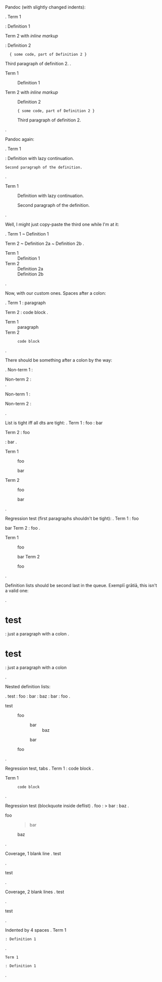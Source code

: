 
Pandoc (with slightly changed indents):

.
Term 1

: Definition 1

Term 2 with *inline markup*

: Definition 2

      { some code, part of Definition 2 }

  Third paragraph of definition 2.
.
<dl>
<dt>Term 1</dt>
<dd>
<p>Definition 1</p>
</dd>
<dt>Term 2 with <em>inline markup</em></dt>
<dd>
<p>Definition 2</p>
<pre><code>{ some code, part of Definition 2 }
</code></pre>
<p>Third paragraph of definition 2.</p>
</dd>
</dl>
.

Pandoc again:

.
Term 1

:   Definition
with lazy continuation.

    Second paragraph of the definition.
.
<dl>
<dt>Term 1</dt>
<dd>
<p>Definition
with lazy continuation.</p>
<p>Second paragraph of the definition.</p>
</dd>
</dl>
.

Well, I might just copy-paste the third one while I'm at it:

.
Term 1
  ~ Definition 1

Term 2
  ~ Definition 2a
  ~ Definition 2b
.
<dl>
<dt>Term 1</dt>
<dd>Definition 1</dd>
<dt>Term 2</dt>
<dd>Definition 2a</dd>
<dd>Definition 2b</dd>
</dl>
.

Now, with our custom ones. Spaces after a colon:

.
Term 1
  :    paragraph

Term 2
  :     code block
.
<dl>
<dt>Term 1</dt>
<dd>paragraph</dd>
<dt>Term 2</dt>
<dd>
<pre><code>code block
</code></pre>
</dd>
</dl>
.

There should be something after a colon by the way:

.
Non-term 1
  :

Non-term 2
  :   
.
<p>Non-term 1
:</p>
<p>Non-term 2
:</p>
.


List is tight iff all dts are tight:
.
Term 1
: foo
: bar

Term 2
: foo

: bar
.
<dl>
<dt>Term 1</dt>
<dd>
<p>foo</p>
</dd>
<dd>
<p>bar</p>
</dd>
<dt>Term 2</dt>
<dd>
<p>foo</p>
</dd>
<dd>
<p>bar</p>
</dd>
</dl>
.


Regression test (first paragraphs shouldn't be tight):
.
Term 1
: foo

  bar
Term 2
: foo
.
<dl>
<dt>Term 1</dt>
<dd>
<p>foo</p>
<p>bar
Term 2</p>
</dd>
<dd>
<p>foo</p>
</dd>
</dl>
.

Definition lists should be second last in the queue. Exemplī grātiā, this isn't a valid one:

.
# test
  : just a paragraph with a colon
.
<h1>test</h1>
<p>: just a paragraph with a colon</p>
.

Nested definition lists:

.
test
  : foo
      : bar
          : baz
      : bar
  : foo
.
<dl>
<dt>test</dt>
<dd>
<dl>
<dt>foo</dt>
<dd>
<dl>
<dt>bar</dt>
<dd>baz</dd>
</dl>
</dd>
<dd>bar</dd>
</dl>
</dd>
<dd>foo</dd>
</dl>
.


Regression test, tabs
.
Term 1
  :		code block
.
<dl>
<dt>Term 1</dt>
<dd>
<pre><code>code block
</code></pre>
</dd>
</dl>
.


Regression test (blockquote inside deflist)
.
foo
: > bar
: baz
.
<dl>
<dt>foo</dt>
<dd>
<blockquote>
<p>bar</p>
</blockquote>
</dd>
<dd>baz</dd>
</dl>
.


Coverage, 1 blank line
.
test

.
<p>test</p>
.


Coverage, 2 blank lines
.
test


.
<p>test</p>
.

Indented by 4 spaces
.
    Term 1

    : Definition 1
.
<pre><code>Term 1

: Definition 1
</code></pre>
.
